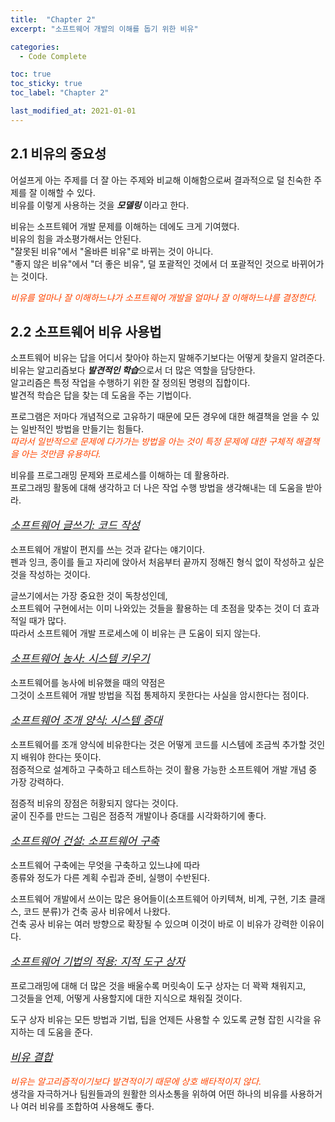 ```yaml
---
title:  "Chapter 2"
excerpt: "소프트웨어 개발의 이해를 돕기 위한 비유"

categories:
  - Code Complete

toc: true
toc_sticky: true
toc_label: "Chapter 2"

last_modified_at: 2021-01-01
---
```


## 2.1 비유의 중요성

어설프게 아는 주제를 더 잘 아는 주제와 비교해 이해함으로써 결과적으로 덜 친숙한 주제를 잘 이해할 수 있다.<br>
비유를 이렇게 사용하는 것을 ***모델링*** 이라고 한다.

비유는 소프트웨어 개발 문제를 이해하는 데에도 크게 기여했다.<br>
비유의 힘을 과소평가해서는 안된다.<br>
"잘못된 비유"에서 "올바른 비유"로 바뀌는 것이 아니다.<br>
"좋지 않은 비유"에서 "더 좋은 비유", 덜 포괄적인 것에서 더 포괄적인 것으로 바뀌어가는 것이다.<br>
<div style = "color: #FF4500;"><i>비유를 얼마나 잘 이해하느냐가 소프트웨어 개발을 얼마나 잘 이해하느냐를 결정한다.</i></div>

## 2.2 소프트웨어 비유 사용법

소프트웨어 비유는 답을 어디서 찾아야 하는지 말해주기보다는 어떻게 찾을지 알려준다.<br>
비유는 알고리즘보다 ***발견적인 학습***으로서 더 많은 역할을 담당한다.<br>
알고리즘은 특정 작업을 수행하기 위한 잘 정의된 명령의 집합이다.<br>
발견적 학습은 답을 찾는 데 도움을 주는 기법이다.

프로그램은 저마다 개념적으로 고유하기 때문에 모든 경우에 대한 해결책을 얻을 수 있는 일반적인 방법을 만들기는 힘들다.<br>
<span style = "color: #FF4500;"><i>따라서 일반적으로 문제에 다가가는 방법을 아는 것이 특정 문제에 대한 구체적 해결책을 아는 것만큼 유용하다.</i></span>

비유를 프로그래밍 문제와 프로세스를 이해하는 데 활용하라.<br>
프로그래밍 활동에 대해 생각하고 더 나은 작업 수행 방법을 생각해내는 데 도움을 받아라. <br>

<p style = "font-size: 17px;"><u><i>소프트웨어 글쓰기: 코드 작성</i></u></p>
소프트웨어 개발이 편지를 쓰는 것과 같다는 얘기이다.<br>
펜과 잉크, 종이를 들고 자리에 앉아서 처음부터 끝까지 정해진 형식 없이 작성하고 싶은 것을 작성하는 것이다.

글쓰기에서는 가장 중요한 것이 독창성인데,<br>
소프트웨어 구현에서는 이미 나와있는 것들을 활용하는 데 초점을 맞추는 것이 더 효과적일 때가 많다.<br>
따라서 소프트웨어 개발 프로세스에 이 비유는 큰 도움이 되지 않는다.

<p style = "font-size: 17px;"><u><i>소프트웨어 농사: 시스템 키우기</i></u></p>
소프트웨어를 농사에 비유했을 때의 약점은<br>
그것이 소프트웨어 개발 방법을 직접 통제하지 못한다는 사실을 암시한다는 점이다.

<p style = "font-size: 17px"><u><i>소프트웨어 조개 양식: 시스템 증대</i></u></p>
소프트웨어를 조개 양식에 비유한다는 것은 어떻게 코드를 시스템에 조금씩 추가할 것인지 배워야 한다는 뜻이다.<br>
점증적으로 설계하고 구축하고 테스트하는 것이 활용 가능한 소프트웨어 개발 개념 중 가장 강력하다.

점증적 비유의 장점은 허황되지 않다는 것이다.<br>
굴이 진주를 만드는 그림은 점증적 개발이나 증대를 시각화하기에 좋다.

<p style = "font-size: 17px"><u><i>소프트웨어 건설: 소프트웨어 구축</i></u></p>
소프트웨어 구축에는 무엇을 구축하고 있느냐에 따라<br>
종류와 정도가 다른 계획 수립과 준비, 실행이 수반된다.

소프트웨어 개발에서 쓰이는 많은 용어들이(소프트웨어 아키텍쳐, 비계, 구현, 기초 클래스, 코드 분류)가 건축 공사 비유에서 나왔다.<br>
건축 공사 비유는 여러 방향으로 확장될 수 있으며 이것이 바로 이 비유가 강력한 이유이다.

<p style = "font-size: 17px"><u><i>소프트웨어 기법의 적용: 지적 도구 상자</i></u></p>
프로그래밍에 대해 더 많은 것을 배울수록 머릿속이 도구 상자는 더 꽉꽉 채워지고,<br>
그것들을 언제, 어떻게 사용할지에 대한 지식으로 채워질 것이다.

도구 상자 비유는 모든 방법과 기법, 팁을 언제든 사용할 수 있도록 균형 잡힌 시각을 유지하는 데 도움을 준다.

<p style = "font-size: 17px"><u><i>비유 결합</i></u></p>
<div style = "color: #FF4500;"><i>비유는 알고리즘적이기보다 발견적이기 때문에 상호 배타적이지 않다.</i></div>
생각을 자극하거나 팀원들과의 원활한 의사소통을 위하여 어떤 하나의 비유를 사용하거나 여러 비유를 조합하여 사용해도 좋다.
